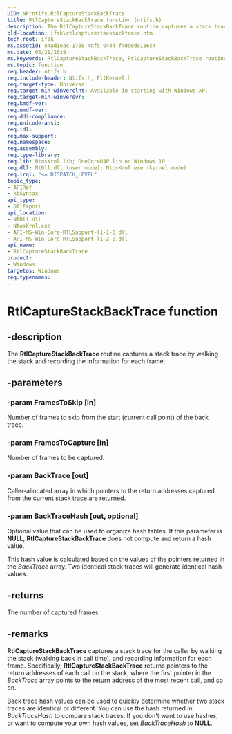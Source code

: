 ```yaml
---
UID: NF:ntifs.RtlCaptureStackBackTrace
title: RtlCaptureStackBackTrace function (ntifs.h)
description: The RtlCaptureStackBackTrace routine captures a stack trace by walking the stack and recording the information for each frame.
old-location: ifsk\rtlcapturestackbacktrace.htm
tech.root: ifsk
ms.assetid: e4ad1eac-1788-4dfe-9444-f40e0de156c4
ms.date: 05/21/2019
ms.keywords: RtlCaptureStackBackTrace, RtlCaptureStackBackTrace routine [Installable File System Drivers], ifsk.rtlcapturestackbacktrace, ntifs/RtlCaptureStackBackTrace, rtlref_c329ad74-ebb1-478d-a0d2-fd2ae2c8da2a.xml
ms.topic: function
req.header: ntifs.h
req.include-header: Ntifs.h, FltKernel.h
req.target-type: Universal
req.target-min-winverclnt: Available in starting with Windows XP.
req.target-min-winversvr: 
req.kmdf-ver: 
req.umdf-ver: 
req.ddi-compliance: 
req.unicode-ansi: 
req.idl: 
req.max-support: 
req.namespace: 
req.assembly: 
req.type-library: 
req.lib: NtosKrnl.lib; OneCoreUAP.lib on Windows 10
req.dll: NtDll.dll (user mode); NtosKrnl.exe (kernel mode)
req.irql: "<= DISPATCH_LEVEL"
topic_type:
- APIRef
- kbSyntax
api_type:
- DllExport
api_location:
- NtDll.dll
- NtosKrnl.exe
- API-MS-Win-Core-RTLSupport-l1-1-0.dll
- API-MS-Win-Core-RTLSupport-l1-2-0.dll
api_name:
- RtlCaptureStackBackTrace
product:
- Windows
targetos: Windows
req.typenames: 
---
```


# RtlCaptureStackBackTrace function

## -description

The **RtlCaptureStackBackTrace** routine captures a stack trace by walking the stack and recording the information for each frame.

## -parameters

### -param FramesToSkip [in]

Number of frames to skip from the start (current call point) of the back trace.

### -param FramesToCapture [in]

Number of frames to be captured.

### -param BackTrace [out]

Caller-allocated array in which pointers to the return addresses captured from the current stack trace are returned.

### -param BackTraceHash [out, optional]

Optional value that can be used to organize hash tables. If this parameter is **NULL**, **RtlCaptureStackBackTrace** does not compute and return a hash value.

This hash value is calculated based on the values of the pointers returned in the *BackTrace* array. Two identical stack traces will generate identical hash values.

## -returns

The number of captured frames.

## -remarks

**RtlCaptureStackBackTrace** captures a stack trace for the caller by walking the stack (walking back in call time), and recording information for each frame. Specifically, **RtlCaptureStackBackTrace** returns pointers to the return addresses of each call on the stack, where the first pointer in the *BackTrace* array points to the return address of the most recent call, and so on.

Back trace hash values can be used to quickly determine whether two stack traces are identical or different. You can use the hash returned in *BackTraceHash* to compare stack traces. If you don't want to use hashes, or want to compute your own hash values, set *BackTraceHash* to **NULL**.